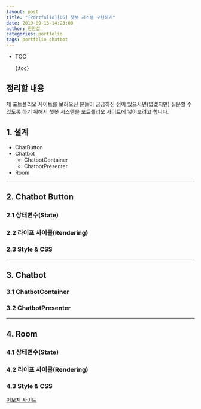 ```yaml
---
layout: post
title: "[Portfolio][05] 챗봇 시스템 구현하기"
date: 2019-09-15-14:23:00
author: 한만섭
categories: portfolio
tags: portfolio chatbot
---
```


- TOC
  
  {:toc}



## 정리할 내용 

제 포트폴리오 사이트를 보러오신 분들이 궁금하신 점이 있으시면(없겠지만) 질문할 수 있도록 하기 위해서 챗봇 시스템을 포트폴리오 사이트에 넣어보려고 합니다.  



## 1. 설계 



* ChatButton
* Chatbot
  * ChatbotContainer
  * ChatbotPresenter
* Room







***



## 2. Chatbot Button



### 2.1 상태변수(State)



### 2.2 라이프 사이클(Rendering)

### 

### 2.3 Style & CSS





***



## 3. Chatbot



### 

### 3.1 ChatbotContainer





### 3.2 ChatbotPresenter



***



## 4. Room



### 4.1 상태변수(State)



### 4.2 라이프 사이클(Rendering)

### 

### 4.3 Style & CSS



[이모지 사이트](https://github.com/tallesl/node-emojis)

